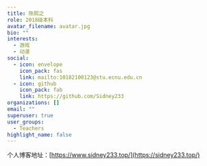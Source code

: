 ```yaml
---
title: 陈熙之
role: 2018级本科
avatar_filename: avatar.jpg
bio: ""
interests:
  - 游戏
  - 动漫
social:
  - icon: envelope
    icon_pack: fas
    link: mailto:10182100123@stu.ecnu.edu.cn
  - icon: github
    icon_pack: fab
    link: https://github.com/Sidney233
organizations: []
email: ""
superuser: true
user_groups:
  - Teachers
highlight_name: false
---
```

个人博客地址：[](sidney233.top)[https://www.sidney233.top/](https://sidney233.top/)